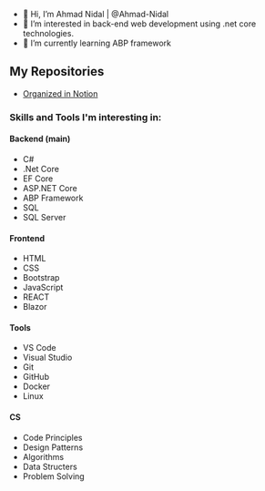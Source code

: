 - 👋 Hi, I’m Ahmad Nidal | @Ahmad-Nidal
- 👀 I’m interested in back-end web development using .net core technologies.
- 🌱 I’m currently learning ABP framework
<!-- - 💞️ I’m looking to collaborate on ... -->
<!-- - 📫 How to reach me ... -->
## My Repositories
* [Organized in Notion](https://ahmad-nidal-dev.notion.site/c0b6a5eb38ee4456a6d36d29f35a84e0?v=303409716c744a228c695ea72d65d2f2)
### Skills and Tools I'm interesting in:
#### Backend (main)
- C#
- .Net Core
- EF Core
- ASP.NET Core
- ABP Framework
- SQL
- SQL Server
#### Frontend
- HTML
- CSS
- Bootstrap
- JavaScript
- REACT
- Blazor
#### Tools
- VS Code
- Visual Studio
- Git
- GitHub
- Docker
- Linux 
#### CS
- Code Principles
- Design Patterns
- Algorithms
- Data Structers
- Problem Solving
